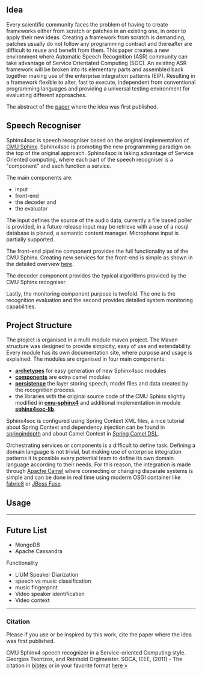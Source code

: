## Idea

Every scientific community faces the problem of having to create frameworks either from scratch or patches in an existing one, in order to apply their new ideas. Creating a framework from scratch is demanding, patches usually do not follow any programming contract and thereafter are difficult to reuse and benefit from them. This paper creates a new environment where Automatic Speech Recognition (ASR) community can take advantage of Service Orientated Computing (SOC). An existing ASR framework will be broken into its elementary parts and assembled back together making use of the enterprise integration patterns (EIP). Resulting in a framework flexible to alter, fast to execute, independent from conventional programming languages and providing a universal testing environment for evaluating different approaches.

The abstract of the [paper]() where the idea was first published.

## Speech Recogniser

Sphinx4soc is speech recogniser based on the original implementation of [CMU Sphinx](http://cmusphinx.sourceforge.net/). Sphinx4soc is promoting the new programming paradigm on the top of the original approach. Sphinx4soc is taking advantage of Service Oriented computing, where each part of the speech recogniser is a "component" and each function a service.

The main components are:

  * input
  * front-end
  * the decoder and
  * the evaluator

The input defines the source of the audio data, currently a file based poller is provided, in a future release input may be retrieve with a use of a nosql database is planed, a semantic content manager. Microphone input is partially supported.

The front-end pipeline component provides the full functionality as of the CMU Sphinx. Creating new services for the front-end is simple as shown in the detailed overview [here]().

The decoder component provides the typical algorithms provided by the CMU Sphinx recogniser.

Lastly, the monitoring component purpose is twofold. The one is the recognition evaluation and the second provides detailed system monitoring capabilities.


## Project Structure

The project is organised in a multi module maven project. The Maven structure was designed to provide simpicity, easy of use and extendability. Every module has its own documentation site, where purpose and usage is explained. The modules are organised in four main components:

  * [**archetypes**](http://gtsntzs.github.io/speech-recogniser/archetypes) for easy generation of new Sphinx4soc modules
  * [**components**](http://gtsntzs.github.io/speech-recogniser/components) are extra camel modules
  * [**persistence**](http://gtsntzs.github.io/speech-recogniser/persistence) the layer storing speech, model files and data created by the recognition process.
  * the libraries with the original source code of the CMU Sphinx slightly modified in [**cmu-sphinx4**](http://gtsntzs.github.io/speech-recogniser/cmu-sphinx4soc) and additional implementation in module [**sphinx4soc-lib**](http://gtsntzs.github.io/speech-recogniser/sphinx4soc-lib).

Sphinx4soc is configured using Spring Context XML files, a nice tutorial about Spring Context and dependency injection can be found in [springindepth](http://www.springindepth.com) and about Camel Context in [Spring Camel DSL](http://camel.apache.org/spring.html).

Orchestrating services or components is a difficult to define task. Defining a domain language is not trivial, but making use of enterprise integration patterns it is possible every potential team to define its own domain language according to their needs. For this reason, the integration is made through [Apache Camel](http://camel.apache.org/) where connecting or changing disparate systems is simple and can be done in real time using moderm OSGI container like <a href="http://fabric8.io" target="_blank">fabric8</a> or <a href="http://www.jboss.org/products/fuse/overview/" target="_blank">JBoss Fuse</a>.


## Usage



---

## Future List

 + MongoDB
 + Apache Cassandra

Functionality

 + LIUM Speaker Diarization
 + speech vs music classification
 + music fingerprint
 + Video speaker identification
 + Video context

---

### Citation

Please if you use or be inspired by this work, cite the paper where the idea was first published.

CMU Sphinx4 speech recognizer in a Service-oriented Computing style.
Georgios Tsontzos, and Reinhold Orglmeister.
SOCA, IEEE, (2011) - The citation in [bibtex]() or in your favorite format [here &raquo;]()
